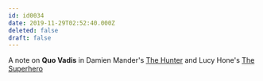 ```yaml
---
id: id0034
date: 2019-11-29T02:52:40.000Z
deleted: false
draft: false
---
```


A note on **Quo Vadis** in Damien Mander's [The Hunter][1] and Lucy Hone's [The Superhero][2]

[1]: the-hunter.html
[2]: the-hunter.html